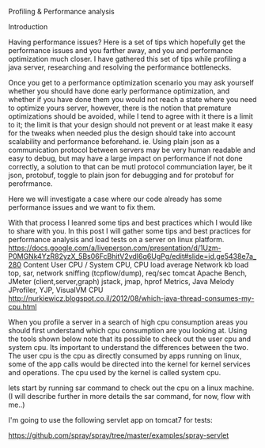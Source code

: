 Profiling & Performance analysis


Introduction

Having performance issues? Here is a set of tips which hopefully get the performance issues and you farther away, and you and performance optimization much closer.  I have gathered this set of tips while profiling a java server, researching and resolving the performance bottlenecks.

Once you get to a performance optimization scenario you may ask yourself whether you should have done early performance optimization, and whether if you have done them you would not reach a state where you need to optimize yours server, however, there is the notion that premature optimizations should be avoided, while I tend to agree with it there is a limit to it; the limit is that your design should not prevent or at least make it easy for the tweaks when needed plus the design should take into account scalability and performance beforehand.  ie. Using plain json as a communication protocol between servers may be very human readable and easy to debug, but may have a large impact on performance if not done correctly, a solution to that can be mutl protocol communciation layer, be it json, protobuf, toggle to plain json for debugging and for protobuf for perofrmance.

Here we will investigate a case where our code already has some performance issues and we want to fix them. 

With that process I leanred some tips and best practices which I would like to share with you.  In this post I will gather some tips and best practices for performance analysis and load tests on a server on linux platform.
https://docs.google.com/a/liveperson.com/presentation/d/1Uzm-P0MGNk4YzR82yzX_5Bs06FcBhitV2vdI6q6UgPg/edit#slide=id.ge5438e7a_280
Content
User CPU / System CPU, CPU load average
Network kb load
top, sar, network sniffing (tcpflow/dump), 
req/sec tomcat
Apache Bench, JMeter (client,server,graph)
jstack, jmap, hprof
Metrics, Java Melody
JProfiler, YJP, VisualVM
CPU
http://nurkiewicz.blogspot.co.il/2012/08/which-java-thread-consumes-my-cpu.html

When you profile a server in a search of high cpu consumption areas you should first understand which cpu consumption are you looking at.  Using the tools shown below note that its possible to check out the user cpu and system cpu.  Its important to understand the differences between the two.  The user cpu is the cpu as directly consumed by apps running on linux, some of the app calls would be directed into the kernel for kernel services and operations.  The cpu used by the kernel is called system cpu.

lets start by running sar command to check out the cpu on a linux machine.  (I will describe further in more details the sar command, for now, flow with me..)

I'm going to use the following servlet app on tomcat7 for tests:

https://github.com/spray/spray/tree/master/examples/spray-servlet




